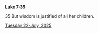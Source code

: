 **Luke 7:35**

35 But wisdom is justified of all her children.

[Tuesday 22-July, 2025](https://getbible.net/kjv/Luke/7/35)
